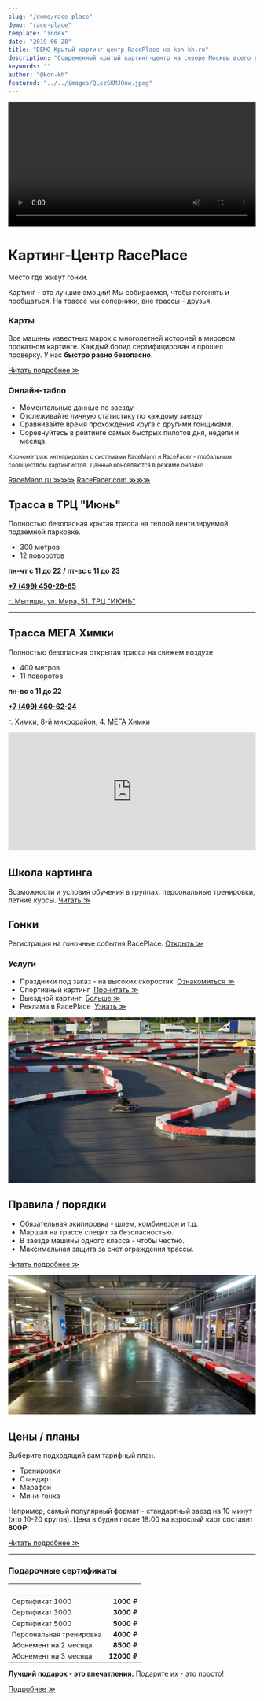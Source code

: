 ```yaml
---
slug: "/demo/race-place"
demo: "race-place"
template: "index"
date: "2019-06-28"
title: "DEMO Крытый картинг-центр RacePlace на kon-kh.ru"
description: "Современный крытый картинг-центр на севере Москвы всего в 5 км от МКАД"
keywords: ""
author: "@kon-kh"
featured: "../../images/QLezSKMJOnw.jpeg"
---
```


[comment]: <> (ГЛАВНАЯ СТРАНИЦА - СОДЕРЖИТ ВСЕ ТЕМЫ И ОТСЫЛАЕТ ЧИТАТЬ ПОДРОБНОСТИ НА ДР. СТРАНИЦЫ)






[comment]: <> (БЛОК С ГЛАВНОЙ СТАТЬЕЙ)

<span id="main-article">

[comment]: <> (БЛОК С ГЛАВНОЙ СТАТЬЕЙ, ПЕРВЫЙ ПОДБЛОК)

<span id="main-article-1">

<video autoplay class="video" height="auto" width="100%" loop controls>
<source src="/race-place.webm" type="video/webm">
</video>

# Картинг-Центр RacePlace

Место где живут гонки.

Картинг - это лучшие эмоции!
Мы собираемся, чтобы погонять и пообщаться.
На трассе мы соперники, вне трассы - друзья.

</span>


[comment]: <> (БЛОК С ГЛАВНОЙ СТАТЬЕЙ, ПЕРВЫЙ ПОДБЛОК)

<span id="main-article-2">

### Карты

Все машины известных марок с многолетней историей в мировом прокатном картинге.
Каждый болид сертифицирован и прошел проверку.
У нас **быстро равно безопасно**.

<a href="/demo/race-place-page" class="more">Читать подробнее ≫</a>

### Онлайн-табло

- Моментальные данные по заезду.
- Отслеживайте личную статистику по каждому заезду.
- Сравнивайте время прохождения круга с другими гонщиками.
- Соревнуйтесь в рейтинге самых быстрых пилотов дня, недели и месяца.

<small>Хронометраж интегрирован с системами RaceMann и RaceFacer - глобальным сообществом картингистов. Данные обновляются в режиме онлайн!</small>

<a target="_blank" rel="noopener nofollow" href="https://raceplace.racemann.ru/home/last#race" class="more">RaceMann.ru ≫≫≫</a> <a target="_blank" rel="noopener nofollow" href="https://www.racefacer.com/ru/karting-tracks/russia/raceplacemoscow" class="more">RaceFacer.com ≫≫≫</a>

</span>

</span>





[comment]: <> (БЛОК С ТЕЗИСАМИ)

<span id="theses">


[comment]: <> (БЛОК С ТЕЗИСАМИ, ПЕРВЫЙ ПОДБЛОК)

<span id="theses-1">

## Трасса в ТРЦ "Июнь"

Полностью безопасная крытая трасса на теплой вентилируемой подземной парковке.
- 300 метров
- 12 поворотов

**пн-чт с 11 до 22 / пт-вс с 11 до 23**

<a target="_blank" rel="noopener nofollow" href="tel:+74994502665"><strong>+7 (499) 450-26-65</strong></a>

<a target="_blank" rel="noopener nofollow" href="https://yandex.ru/profile/23887345929" class="ext-link">г. Мытищи, ул. Мира, 51. ТРЦ "ИЮНЬ"</a>

---

## Трасса МЕГА Химки

Полностью безопасная открытая трасса на свежем воздухе.
- 400 метров
- 11 поворотов

**пн-вс с 11 до 22**

<a target="_blank" rel="noopener nofollow" href="tel:+74994606224"><strong>+7 (499) 460-62-24</strong></a>

<a target="_blank" rel="noopener nofollow" href="https://yandex.ru/profile/223315505074" class="ext-link">г. Химки, 8-й микрорайон, 4. МЕГА Химки</a>

</span>


[comment]: <> (БЛОК С ТЕЗИСАМИб ВТОРОЙ ПОДБЛОК)

<span id="theses-2">

<div id="map-wrapper">
<iframe style="pointer-events: none;" src="https://yandex.ru/map-widget/v1/?um=constructor%3Ad1beb05d2b97d76c04d4dd4a462cb2c51028d60ce9199ab7197f5511a1a83fee&amp;source=constructor" width="100%" height="240" frameborder="0"></iframe>
</div>

</span>

</span>





[comment]: <> (СТАТЬЯ 2 - ТРЕТЬЯ КОЛОНКА, ВЕРХНИЙ БЛОК)

<span id="article-2">

## Школа картинга

Возможности и условия обучения в группах, персональные тренировки, летние курсы.
<a href="/principles" class="more">Читать ≫</a>

## Гонки

Регистрация на гоночные события RacePlace.
<a href="/principles" class="more">Открыть ≫</a>

### Услуги

- Праздники под заказ - на высоких скоростях  <a href="/principles" class="more">Ознакомиться ≫</a>
- Спортивный картинг  <a href="/principles" class="more">Прочитать ≫</a>
- Выездной картинг  <a href="/principles" class="more">Больше ≫</a>
- Реклама в RacePlace  <a href="/principles" class="more">Узнать ≫</a>

</span>




[comment]: <> (СТАТЬЯ 3 - ТРЕТЬЯ КОЛОНКА, НИЖНИЙ БЛОК)

<span id="article-3">

![Закон и порядок в Мега-Химки](../../images/race-place/13_1624636477_4fmyrk_1920x1200_01e.jpeg)

## Правила / порядки

- Обязательная экипировка - шлем, комбинезон и т.д.
- Маршал на трассе следит за безопасностью.
- В заезде машины одного класса - чтобы честно.
- Максимальная защита за счет ограждения трассы.

<a href="/technologies" class="more">Читать подробнее ≫</a>

</span>






[comment]: <> (СТАТЬЯ 4 - ЧЕТВЕРТАЯ КОЛОНКА)

<span id="article-4">


[comment]: <> (СТАТЬЯ 4, ПЕРВЫЙ БЛОК)

<span id="article-4-1">

![Трасса зовет покатать](../../images/race-place/13_1563543887_n7mt1r_1920x1200_01e.jpeg)

</span>


[comment]: <> (СТАТЬЯ 4, ВТОРОЙ БЛОК)

<span id="article-4-2">

## Цены / планы

Выберите подходящий вам тарифный план.

- Тренировки
- Стандарт
- Марафон
- Мини-гонка

Например, самый популярный формат - стандартный заезд на 10 минут (это 10-20 кругов).
Цена в будни после 18:00 на взрослый карт составит **800₽**. 

<a href="/principles" class="more">Читать подробнее ≫</a>

---

### Подарочные сертификаты

   |  
 :--- | ---:
 Сертификат 1000 | **1000 ₽**
 Сертификат 3000 | **3000 ₽**
 Сертификат 5000 | **5000 ₽**
 Персональная тренировка | **4000 ₽**
 Абонемент на 2 месяца | **8500 ₽**
 Абонемент на 3 месяца | **12000 ₽**

**Лучший подарок - это впечатления.** Подарите их - это просто!

<a href="/arguments" class="more">Подробнее ≫</a>

</span>

</span>
